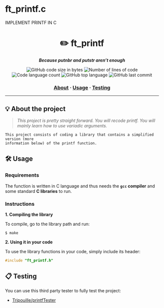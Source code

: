 # ft_printf.c
IMPLEMENT PRINTF IN C
<h1 align="center">
	✏️ ft_printf
</h1>

<p align="center">
	<b><i>Because putnbr and putstr aren’t enough</i></b><br>
</p>

<p align="center">
	<img alt="GitHub code size in bytes" src="https://img.shields.io/github/languages/code-size/gonzaloRocamora/ft_printf.c?color=lightblue" />
	<img alt="Number of lines of code" src="https://img.shields.io/tokei/lines/github/gonzaloRocamora/ft_printf.c?color=critical" />
	<img alt="Code language count" src="https://img.shields.io/github/languages/count/gonzaloRocamora/ft_printf.c?color=yellow" />
	<img alt="GitHub top language" src="https://img.shields.io/github/languages/top/gonzaloRocamora/ft_printf.c?color=blue" />
	<img alt="GitHub last commit" src="https://img.shields.io/github/last-commit/gonzaloRocamora/ft_printf.c?color=green" />
</p>

<h3 align="center">
	<a href="#%EF%B8%8F-about">About</a>
	<span> · </span>
	<a href="#%EF%B8%8F-usage">Usage</a>
	<span> · </span>
	<a href="#-testing">Testing</a>
</h3>

---

## 💡 About the project

> _This project is pretty straight forward. You will recode printf. You will mainly learn how to use variadic arguments._

	This project consists of coding a library that contains a simplified version (more
	information below) of the printf function.

## 🛠️ Usage

### Requirements

The function is written in C language and thus needs the **`gcc` compiler** and some standard **C libraries** to run.

### Instructions

**1. Compiling the library**

To compile, go to the library path and run:

```shell
$ make
```

**2. Using it in your code**

To use the library functions in your code, simply include its header:

```C
#include "ft_printf.h"
```

## 📋 Testing

You can use this third party tester to fully test the project:

* [Tripouille/printfTester](https://github.com/Tripouille/printfTester)
